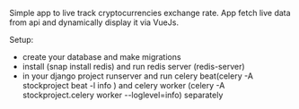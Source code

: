 Simple app to live track cryptocurrencies exchange rate.
App fetch live data from api and dynamically display it via VueJs.

Setup:
- create your database and make migrations
- install (snap install redis) and run redis server (redis-server)
- in your django project runserver and run celery beat(celery -A stockproject beat -l info
) and celery worker (celery -A stockproject.celery worker --loglevel=info) separately 
